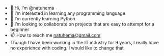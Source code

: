 - 👋 Hi, I’m @natuhema
- 👀 I’m interested in learning any programming language
- 🌱 I’m currently learning Python
- 💞️ I’m looking to collaborate on projects that are easy to attempt for a beginner
- 📫 How to reach me natuhema@gmail.com
- Though I have been working in the IT industry for 9 years, I really have no experience with coding. I would like to change that

<!---
natuhema/natuhema is a ✨ special ✨ repository because its `README.md` (this file) appears on your GitHub profile.
You can click the Preview link to take a look at your changes.
--->
